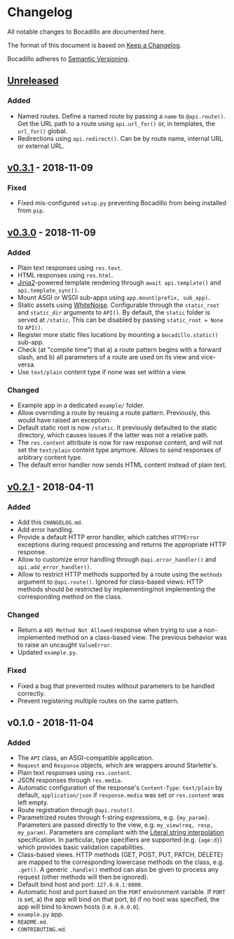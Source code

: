 # Changelog

All notable changes to Bocadillo are documented here.

The format of this document is based on [Keep a Changelog](https://keepachangelog.com).

Bocadillo adheres to [Semantic Versioning](https://semver.org).

## [Unreleased]

### Added

- Named routes. Define a named route by passing a `name` to `@api.route()`. Get the URL path to a route using `api.url_for()` or, in templates, the `url_for()` global.
- Redirections using `api.redirect()`. Can be by route name, internal URL or external URL.

## [v0.3.1] - 2018-11-09

### Fixed

- Fixed mis-configured `setup.py` preventing Bocadillo from being installed from `pip`.

## [v0.3.0] - 2018-11-09

### Added

- Plain text responses using `res.text`.
- HTML responses using `res.html`.
- [Jinja2](http://jinja.pocoo.org)-powered template rendering through `await api.template()` and `api.template_sync()`.
- Mount ASGI or WSGI sub-apps using `app.mount(prefix, sub_app)`.
- Static assets using [WhiteNoise](http://whitenoise.evans.io). Configurable through the `static_root` and `static_dir` arguments to `API()`. By default, the `static` folder is served at `/static`. This can be disabled by passing `static_root = None` to `API()`.
- Register more static files locations by mounting a `bocadillo.static()` sub-app.
- Check (at "compile time") that a) a route pattern begins with a forward slash, and b) all parameters of a route are used on its view and vice-versa.
- Use `text/plain` content type if none was set within a view.

### Changed

- Example app in a dedicated `example/` folder.
- Allow overriding a route by reusing a route pattern. Previously, this would have raised an exception.
- Default static root is now `/static`. It previously defaulted to the static directory, which causes issues if the latter was not a relative path.
- The `res.content` attribute is now for raw response content, and will not set the `text/plain` content type anymore. Allows to send responses of arbitrary content type.
- The default error handler now sends HTML content instead of plain text.

## [v0.2.1] - 2018-04-11

### Added

- Add this `CHANGELOG.md`.
- Add error handling.
- Provide a default HTTP error handler, which catches `HTTPError` exceptions during request processing and returns the appropriate HTTP response.
- Allow to customize error handling through `@api.error_handler()` and `api.add_error_handler()`.
- Allow to restrict HTTP methods supported by a route using the `methods` argument to `@api.route()`. Ignored for class-based views: HTTP methods should be restricted by implementing/not implementing the corresponding method on the class.

### Changed

- Return a `405 Method Not Allowed` response when trying to use a non-implemented method on a class-based view. The previous behavior was to raise an uncaught `ValueError`.
- Updated `example.py`.

### Fixed

- Fixed a bug that prevented routes without parameters to be handled correctly.
- Prevent registering multiple routes on the same pattern.

## v0.1.0 - 2018-11-04

### Added

- The `API` class, an ASGI-compatible application.
- `Request` and `Response` objects, which are wrappers around Starlette's.
- Plain text responses using `res.content`.
- JSON responses through `res.media`.
- Automatic configuration of the response's `Content-Type`: `text/plain` by default, `application/json` if `response.media` was set or `res.content` was left empty.
- Route registration through `@api.route()`.
- Parametrized routes through f-string expressions, e.g. `{my_param}`. Parameters are passed directly to the view, e.g. `my_view(req, resp, my_param)`. Parameters are compliant with the [Literal string interpolation](https://www.python.org/dev/peps/pep-0498/#specification) specification. In particular, type specifiers are supported (e.g. `{age:d}`) which provides basic validation capabilities.
- Class-based views. HTTP methods (GET, POST, PUT, PATCH, DELETE) are mapped to the corresponding lowercase methods on the class, e.g. `.get()`. A generic `.handle()` method can also be given to process any request (other methods will then be ignored).
- Default bind host and port: `127.0.0.1:8000`.
- Automatic host and port based on the `PORT` environment variable. If `PORT` is set, a) the app will bind on that port, b) if no host was specified, the app will bind to known hosts (i.e. `0.0.0.0`).
- `example.py` app.
- `README.md`.
- `CONTRIBUTING.md`.

[Unreleased]: https://github.com/florimondmanca/bocadillo/compare/v0.3.1...HEAD
[v0.3.1]: https://github.com/florimondmanca/bocadillo/compare/v0.3.0...v0.3.1
[v0.3.0]: https://github.com/florimondmanca/bocadillo/compare/v0.2.1.post3...v0.3.0
[v0.2.1]: https://github.com/florimondmanca/bocadillo/compare/v0.1.0...v0.2.1.post3
